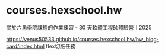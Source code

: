 # courses.hexschool.hw
關於六角學院課程的作業練習 - 30 天軟體工程師體驗營｜2025

https://venus50533.github.io/courses.hexschool.hw/hw_blog-card/index.html flex切版任務
